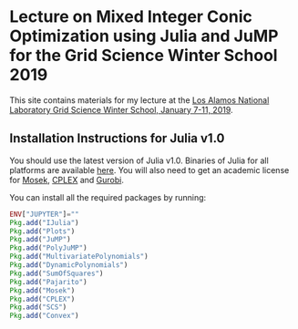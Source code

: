 #  Lecture on Mixed Integer Conic Optimization using Julia and JuMP for the Grid Science Winter School 2019


This site contains materials for my lecture at the [Los Alamos National Laboratory Grid Science Winter School, January 7-11, 2019](http://www.cvent.com/events/2019-grid-science-winter-school-conference/event-summary-58d3065a0e2947bb8750464ffab634ce.aspx). 

## Installation Instructions for Julia v1.0

You should use the latest version of Julia v1.0. Binaries of Julia for all platforms are available [here](http://julialang.org/downloads/).
You will also need to get an academic license for [Mosek](https://www.mosek.com), [CPLEX](https://www.ibm.com/analytics/data-science/prescriptive-analytics/cplex-optimizer) and [Gurobi](http://www.gurobi.com/).

You can install all the required packages by running:
```julia
ENV["JUPYTER"]=""
Pkg.add("IJulia")
Pkg.add("Plots")
Pkg.add("JuMP")
Pkg.add("PolyJuMP")
Pkg.add("MultivariatePolynomials")
Pkg.add("DynamicPolynomials")
Pkg.add("SumOfSquares")
Pkg.add("Pajarito")
Pkg.add("Mosek")
Pkg.add("CPLEX")
Pkg.add("SCS")
Pkg.add("Convex")
```


